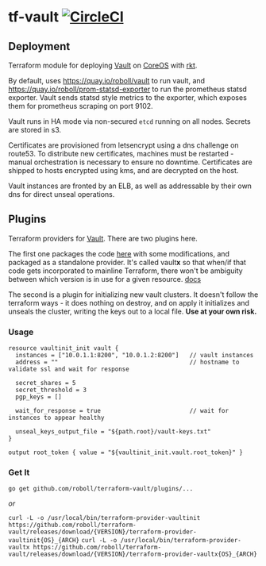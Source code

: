 # tf-vault [![CircleCI](https://circleci.com/gh/roboll/tf-vault.svg?style=svg)](https://circleci.com/gh/roboll/tf-vault)

## Deployment

Terraform module for deploying [Vault](https://vaultproject.io) on [CoreOS](https://coreos.com) with [rkt](https://github.com/coreos/rkt).

By default, uses https://quay.io/roboll/vault to run vault, and https://quay.io/roboll/prom-statsd-exporter to run the prometheus statsd exporter. Vault sends statsd style metrics to the exporter, which exposes them for prometheus scraping on port 9102.

Vault runs in HA mode via non-secured `etcd` running on all nodes. Secrets are stored in s3.

Certificates are provisioned from letsencrypt using a dns challenge on route53. To distribute new certificates, machines must be restarted - manual orchestration is necessary to ensure no downtime. Certificates are shipped to hosts encrypted using kms, and are decrypted on the host.

Vault instances are fronted by an ELB, as well as addressable by their own dns for direct unseal operations.

## Plugins

Terraform providers for [Vault](https://vaultproject.io). There are two plugins here.

The first one packages the code [here](https://github.com/hashicorp/terraform/tree/f-vault/builtin/providers/vault) with some modifications, and packaged as a standalone provider. It's called vault**x** so that when/if that code gets incorporated to mainline Terraform, there won't be ambiguity between which version is in use for a given resource. [docs](https://github.com/hashicorp/terraform/tree/f-vault/website/source/docs/providers/vault)

The second is a plugin for initializing new vault clusters. It doesn't follow the terraform ways - it does nothing on destroy, and on apply it initializes and unseals the cluster, writing the keys out to a local file. **Use at your own risk.**

### Usage

```
resource vaultinit_init vault {
  instances = ["10.0.1.1:8200", "10.0.1.2:8200"]   // vault instances
  address = ""                                     // hostname to validate ssl and wait for response

  secret_shares = 5
  secret_threshold = 3
  pgp_keys = []

  wait_for_response = true                         // wait for instances to appear healthy

  unseal_keys_output_file = "${path.root}/vault-keys.txt"
}

output root_token { value = "${vaultinit_init.vault.root_token}" }
```

### Get It

`go get github.com/roboll/terraform-vault/plugins/...`

_or_

`curl -L -o /usr/local/bin/terraform-provider-vaultinit https://github.com/roboll/terraform-vault/releases/download/{VERSION}/terraform-provider-vaultinit{OS}_{ARCH}`
`curl -L -o /usr/local/bin/terraform-provider-vaultx https://github.com/roboll/terraform-vault/releases/download/{VERSION}/terraform-provider-vaultx{OS}_{ARCH}`
